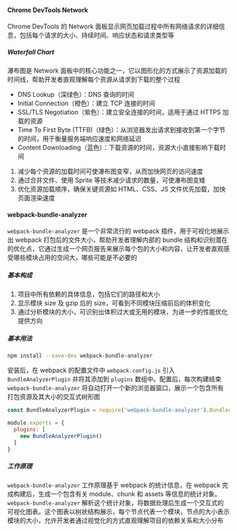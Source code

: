 #### Chrome DevTools Network

Chrome DevTools 的 Network 面板显示网页加载过程中所有网络请求的详细信息，包括每个请求的大小、持续时间、响应状态和请求类型等

##### Waterfall Chart

瀑布图是 Network 面板中的核心功能之一，它以图形化的方式展示了资源加载的时间线，帮助开发者直观理解每个资源从请求到下载的整个过程

- DNS Lookup（深绿色）：DNS 查询的时间
- Initial Connection（橙色）：建立 TCP 连接的时间
- SSL/TLS Negotiation（紫色）：建立安全连接的时间，适用于通过 HTTPS 加载的资源
- Time To First Byte (TTFB)（绿色）：从浏览器发出请求到接收到第一个字节的时间，用于衡量服务端响应速度和网络延迟
- Content Downloading（蓝色）：下载资源的时间，资源大小直接影响下载时间

1. 减少每个资源的加载时间可使瀑布图变窄，从而加快网页的访问速度
2. 通过合并文件、使用 Sprite 等技术减少请求的数量，可使瀑布图变矮
3. 优化资源加载顺序，确保关键资源如 HTML、CSS、JS 文件优先加载，加快页面渲染速度

#### webpack-bundle-analyzer

`webpack-bundle-analyzer` 是一个非常流行的 webpack 插件，用于可视化地展示出 webpack 打包后的文件大小，帮助开发者理解内部的 bundle 结构和识别潜在的优化点，它通过生成一个网页报告来展示每个包的大小和内容，让开发者直观感受哪些模块占用的空间大，哪些可能是不必要的

##### 基本构成

1. 项目中所有依赖的具体信息，包括它们的路径和大小
2. 显示模块 size 及 gzip 后的 size，可看到不同模块压缩前后的体积变化
3. 通过分析模块的大小，可识别出体积过大或无用的模块，为进一步的性能优化提供方向

##### 基本用法

```bash
npm install --save-dev webpack-bundle-analyzer
```

安装后，在 webpack 的配置文件中 `webpack.config.js` 引入 `BundleAnalyzerPlugin` 并将其添加到 `plugins` 数组中。配置后，每次构建结束 `webpack-bundle-analyzer` 将自动打开一个新的浏览器窗口，展示一个包含所有打包资源及其大小的交互式树形图

```JavaScript
const BundleAnalyzerPlugin = require('webpack-bundle-analyzer').BundleAnalyzerPlugin;

module.exports = {
  plugins: [
    new BundleAnalyzerPlugin()
  ]
}
```

##### 工作原理

`webpack-bundle-analyzer` 工作原理基于 webpack 的统计信息，在 webpack 完成构建后，生成一个包含有关 module、chunk 和 assets 等信息的统计对象。`webpack-bundle-analyzer` 解析这个统计对象，将数据处理后生成一个交互式的可视化图表。这个图表以树状结构展示，每个节点代表一个模块，节点的大小表示模块的大小，允许开发者通过视觉化的方式直观理解项目的依赖关系和大小分布
